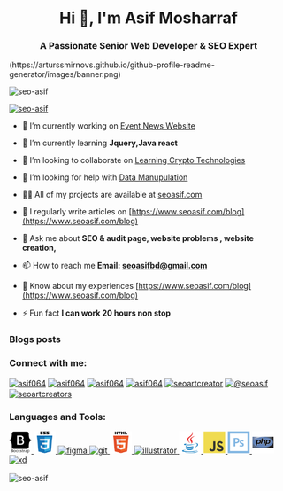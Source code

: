 <h1 align="center">Hi 👋, I'm Asif Mosharraf</h1>
<h3 align="center">A Passionate Senior Web Developer & SEO Expert</h3>
(https://arturssmirnovs.github.io/github-profile-readme-generator/images/banner.png)
<p align="left"> <img src="https://komarev.com/ghpvc/?username=seo-asif&label=Profile%20views&color=0e75b6&style=flat" alt="seo-asif" /> </p>

<p align="left"> <a href="https://github.com/ryo-ma/github-profile-trophy"><img src="https://github-profile-trophy.vercel.app/?username=seo-asif" alt="seo-asif" /></a> </p>

- 🔭 I’m currently working on [Event News Website](https://www.nexteventnews.com)

- 🌱 I’m currently learning **Jquery,Java react**

- 👯 I’m looking to collaborate on [Learning Crypto Technologies](https://www.learncrypto.com)

- 🤝 I’m looking for help with [Data Manupulation](https://www.Bizdatainsights.com)

- 👨‍💻 All of my projects are available at [seoasif.com](seoasif.com)

- 📝 I regularly write articles on [https://www.seoasif.com/blog](https://www.seoasif.com/blog)

- 💬 Ask me about **SEO & audit page, website problems , website creation,**

- 📫 How to reach me **Email: seoasifbd@gmail.com**

- 📄 Know about my experiences [https://www.seoasif.com/blog](https://www.seoasif.com/blog)

- ⚡ Fun fact **I can work 20 hours non stop**

### Blogs posts
<!-- BLOG-POST-LIST:START -->
<!-- BLOG-POST-LIST:END -->

<h3 align="left">Connect with me:</h3>
<p align="left">
<a href="https://codepen.io/asif064" target="blank"><img align="center" src="https://raw.githubusercontent.com/rahuldkjain/github-profile-readme-generator/master/src/images/icons/Social/codepen.svg" alt="asif064" height="30" width="40" /></a>
<a href="https://twitter.com/asif064" target="blank"><img align="center" src="https://raw.githubusercontent.com/rahuldkjain/github-profile-readme-generator/master/src/images/icons/Social/twitter.svg" alt="asif064" height="30" width="40" /></a>
<a href="https://linkedin.com/in/asif064" target="blank"><img align="center" src="https://raw.githubusercontent.com/rahuldkjain/github-profile-readme-generator/master/src/images/icons/Social/linked-in-alt.svg" alt="asif064" height="30" width="40" /></a>
<a href="https://fb.com/asif064" target="blank"><img align="center" src="https://raw.githubusercontent.com/rahuldkjain/github-profile-readme-generator/master/src/images/icons/Social/facebook.svg" alt="asif064" height="30" width="40" /></a>
<a href="https://instagram.com/seoartcreator" target="blank"><img align="center" src="https://raw.githubusercontent.com/rahuldkjain/github-profile-readme-generator/master/src/images/icons/Social/instagram.svg" alt="seoartcreator" height="30" width="40" /></a>
<a href="https://medium.com/@seoasif" target="blank"><img align="center" src="https://raw.githubusercontent.com/rahuldkjain/github-profile-readme-generator/master/src/images/icons/Social/medium.svg" alt="@seoasif" height="30" width="40" /></a>
<a href="https://www.youtube.com/c/seoartcreators" target="blank"><img align="center" src="https://raw.githubusercontent.com/rahuldkjain/github-profile-readme-generator/master/src/images/icons/Social/youtube.svg" alt="seoartcreators" height="30" width="40" /></a>
</p>

<h3 align="left">Languages and Tools:</h3>
<p align="left"> <a href="https://getbootstrap.com" target="_blank" rel="noreferrer"> <img src="https://raw.githubusercontent.com/devicons/devicon/master/icons/bootstrap/bootstrap-plain-wordmark.svg" alt="bootstrap" width="40" height="40"/> </a> <a href="https://www.w3schools.com/css/" target="_blank" rel="noreferrer"> <img src="https://raw.githubusercontent.com/devicons/devicon/master/icons/css3/css3-original-wordmark.svg" alt="css3" width="40" height="40"/> </a> <a href="https://www.figma.com/" target="_blank" rel="noreferrer"> <img src="https://www.vectorlogo.zone/logos/figma/figma-icon.svg" alt="figma" width="40" height="40"/> </a> <a href="https://git-scm.com/" target="_blank" rel="noreferrer"> <img src="https://www.vectorlogo.zone/logos/git-scm/git-scm-icon.svg" alt="git" width="40" height="40"/> </a> <a href="https://www.w3.org/html/" target="_blank" rel="noreferrer"> <img src="https://raw.githubusercontent.com/devicons/devicon/master/icons/html5/html5-original-wordmark.svg" alt="html5" width="40" height="40"/> </a> <a href="https://www.adobe.com/in/products/illustrator.html" target="_blank" rel="noreferrer"> <img src="https://www.vectorlogo.zone/logos/adobe_illustrator/adobe_illustrator-icon.svg" alt="illustrator" width="40" height="40"/> </a> <a href="https://www.java.com" target="_blank" rel="noreferrer"> <img src="https://raw.githubusercontent.com/devicons/devicon/master/icons/java/java-original.svg" alt="java" width="40" height="40"/> </a> <a href="https://developer.mozilla.org/en-US/docs/Web/JavaScript" target="_blank" rel="noreferrer"> <img src="https://raw.githubusercontent.com/devicons/devicon/master/icons/javascript/javascript-original.svg" alt="javascript" width="40" height="40"/> </a> <a href="https://www.photoshop.com/en" target="_blank" rel="noreferrer"> <img src="https://raw.githubusercontent.com/devicons/devicon/master/icons/photoshop/photoshop-line.svg" alt="photoshop" width="40" height="40"/> </a> <a href="https://www.php.net" target="_blank" rel="noreferrer"> <img src="https://raw.githubusercontent.com/devicons/devicon/master/icons/php/php-original.svg" alt="php" width="40" height="40"/> </a> <a href="https://www.adobe.com/products/xd.html" target="_blank" rel="noreferrer"> <img src="https://cdn.worldvectorlogo.com/logos/adobe-xd.svg" alt="xd" width="40" height="40"/> </a> </p>

<p><img align="center" src="https://github-readme-stats.vercel.app/api/top-langs?username=seo-asif&show_icons=true&locale=en&layout=compact" alt="seo-asif" /></p>
